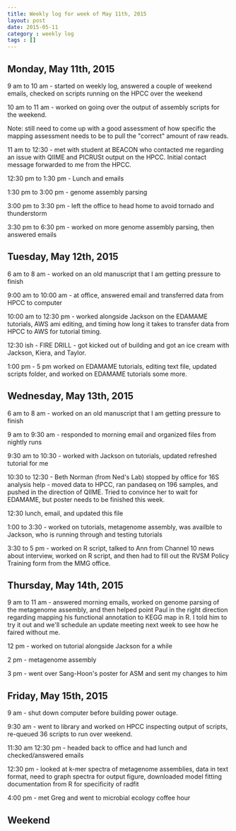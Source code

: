 ```yaml
---
title: Weekly log for week of May 11th, 2015
layout: post
date: 2015-05-11
category : weekly log
tags : []
---
```


## Monday, May 11th, 2015

9 am to 10 am - started on weekly log, answered a couple of weekend emails, checked on scripts running on the HPCC over the weekend

10 am to 11 am - worked on going over the output of assembly scripts for the weekend.  

  Note: still need to come up with a good assessment of how specific the mapping assessment needs to be to pull the "correct" amount of raw reads.

11 am to 12:30 - met with student at BEACON who contacted me regarding an issue with QIIME and PICRUSt output on the HPCC.  Initial contact message forwarded to me from the HPCC.

12:30 pm to 1:30 pm - Lunch and emails

1:30 pm to 3:00 pm - genome assembly parsing

3:00 pm to 3:30 pm - left the office to head home to avoid tornado and thunderstorm

3:30 pm to 6:30 pm - worked on more genome assembly parsing, then answered emails

## Tuesday, May 12th, 2015

6 am to 8 am - worked on an old manuscript that I am getting pressure to finish

9:00 am to 10:00 am - at office, answered email and transferred data from HPCC to computer

10:00 am to 12:30 pm - worked alongside Jackson on the EDAMAME tutorials, AWS ami editing, and timing how long it takes to transfer data from HPCC to AWS for tutorial timing.

12:30 ish - FIRE DRILL - got kicked out of building and got an ice cream with Jackson, Kiera, and Taylor.

1:00 pm - 5 pm worked on EDAMAME tutorials, editing text file, updated scripts folder, and worked on EDAMAME tutorials some more.

## Wednesday, May 13th, 2015

6 am to 8 am - worked on an old manuscript that I am getting pressure to finish

9 am to 9:30 am - responded to morning email and organized files from nightly runs

9:30 am to 10:30 - worked with Jackson on tutorials, updated refreshed tutorial for me

10:30 to 12:30 - Beth Norman (from Ned's Lab) stopped by office for 16S analysis help - moved data to HPCC, ran pandaseq on 196 samples, and pushed in the direction of QIIME.  Tried to convince her to wait for EDAMAME, but poster needs to be finished this week.

12:30 lunch, email, and updated this file

1:00 to 3:30 - worked on tutorials, metagenome assembly, was availble to Jackson, who is running through and testing tutorials

3:30 to 5 pm - worked on R script, talked to Ann from Channel 10 news about interview, worked on R script, and then had to fill out the RVSM Policy Training form from the MMG office.

## Thursday, May 14th, 2015

9 am to 11 am - answered morning emails, worked on genome parsing of the metagenome assembly, and then helped point Paul in the right direction regarding mapping his functional annotation to KEGG map in R.  I told him to try it out and we'll schedule an update meeting next week to see how he faired without me.

12 pm - worked on tutorial alongside Jackson for a while

2 pm - metagenome assembly 

3 pm - went over Sang-Hoon's poster for ASM and sent my changes to him

## Friday, May 15th, 2015

9 am - shut down computer before building power outage.

9:30 am - went to library and worked on HPCC inspecting output of scripts, re-queued 36 scripts to run over weekend.

11:30 am 12:30 pm - headed back to office and had lunch and checked/answered emails

12:30 pm - looked at k-mer spectra of metagenome assemblies, data in text format, need to graph spectra for output figure, downloaded model fitting documentation from R for specificity of radfit

4:00 pm - met Greg and went to microbial ecology coffee hour

## Weekend
